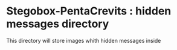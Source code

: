 # Stegobox-PentaCrevits : hidden messages directory

This directory will store images whith hidden messages inside
